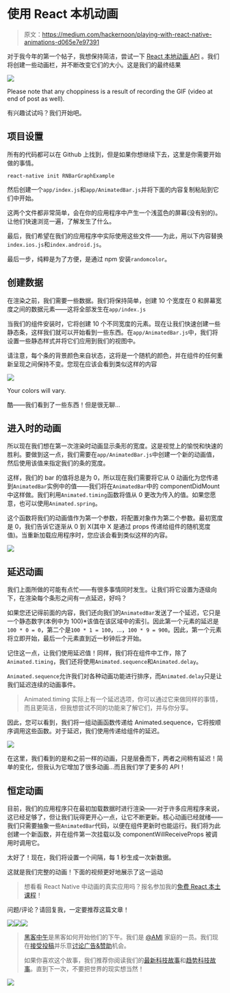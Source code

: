 # 使用 React 本机动画

> 原文：<https://medium.com/hackernoon/playing-with-react-native-animations-d065e7e97391>

对于我今年的第一个帖子，我想保持简洁，尝试一下 [React 本地动画 API](https://facebook.github.io/react-native/docs/animations.html) 。我们将创建一些动画栏，并不断改变它们的大小。这是我们的最终结果

![](img/ecbfea7846a61cb554d53816e318d824.png)

Please note that any choppiness is a result of recording the GIF (video at end of post as well).

有兴趣试试吗？我们开始吧。

## 项目设置

所有的代码都可以在 Github 上找到，但是如果你想继续下去，这里是你需要开始做的事情。

```
react-native init RNBarGraphExample
```

然后创建一个`app/index.js`和`app/AnimatedBar.js`并将下面的内容复制粘贴到它们中开始。

这两个文件都非常简单，会在你的应用程序中产生一个浅蓝色的屏幕(没有别的)。让他们快速浏览一遍，了解发生了什么。

最后，我们希望在我们的应用程序中实际使用这些文件——为此，用以下内容替换`index.ios.js`和`index.android.js`。

最后一步，纯粹是为了方便，是通过 npm 安装`randomcolor`。

## 创建数据

在渲染之前，我们需要一些数据。我们将保持简单，创建 10 个宽度在 0 和屏幕宽度之间的数据元素——这将全部发生在`app/index.js`

当我们的组件安装时，它将创建 10 个不同宽度的元素。现在让我们快速创建一些静态条，这样我们就可以开始看到一些东西。在`app/AnimatedBar.js`中，我们将设置一些静态样式并将它们应用到我们的视图中。

请注意，每个条的背景颜色来自状态，这将是一个随机的颜色，并在组件的任何重新呈现之间保持不变。您现在应该会看到类似这样的内容

![](img/533043a68c62df5faddb4b878579e054.png)

Your colors will vary.

酷——我们看到了一些东西！但是很无聊…

## 进入时的动画

所以现在我们想在第一次渲染时动画显示条形的宽度。这是视觉上的愉悦和快速的胜利。要做到这一点，我们需要在`app/AnimatedBar.js`中创建一个新的动画值，然后使用该值来指定我们的条的宽度。

这样，我们的 bar 的值将总是为 0，所以现在我们需要将它从 0 动画化为您传递到`AnimatedBar`实例中的值——我们将在`AnimatedBar`中的 componentDidMount 中这样做。我们利用`Animated.timing`函数将值从 0 更改为传入的值。如果您愿意，也可以使用`Animated.spring`。

这个函数将我们的动画值作为第一个参数，将配置对象作为第二个参数。最初宽度是 0，我们告诉它逐渐从 0 到 X(其中 X 是通过 props 传递给组件的随机宽度值)。当重新加载应用程序时，您应该会看到类似这样的内容。

![](img/919d0aa5e42662e6b43ccdaa9d312baa.png)

## 延迟动画

我们上面所做的可能有点忙——有很多事情同时发生。让我们将它设置为逐级向下，在渲染每个条形之间有一点延迟，好吗？

如果您还记得前面的内容，我们还向我们的`AnimatedBar`发送了一个延迟，它只是一个静态数字(本例中为 100)*该值在该区域中的索引。因此第一个元素的延迟是`100 * 0 = 0`，第二个是`100 * 1 = 100`，…，`100 * 9 = 900`。因此，第一个元素将立即开始，最后一个元素直到近一秒钟后才开始。

记住这一点，让我们使用延迟值！同样，我们将在组件中工作，除了`Animated.timing`，我们还将使用`Animated.sequence`和`Animated.delay`。

`Animated.sequence`允许我们对各种动画功能进行排序，而`Animated.delay`只是让我们延迟连续的动画事件。

> Animated.timing 实际上有一个延迟选项，你可以通过它来做同样的事情，而且更简洁，但我想尝试不同的功能来了解它们，并与你分享。

因此，您可以看到，我们将一组动画函数传递给 Animated.sequence，它将按顺序调用这些函数。对于延迟，我们使用传递给组件的延迟。

![](img/42e919cea14e866660dcb19d9a8c3790.png)

在这里，我们看到的是和之前一样的动画，只是层叠而下，两者之间稍有延迟！简单的变化，但我认为它增加了很多动画…而且我们学了更多的 API！

## 恒定动画

目前，我们的应用程序只在最初加载数据时进行渲染——对于许多应用程序来说，这已经足够了，但让我们玩得更开心一点，让它不断更新。核心动画已经就绪——我们只需要抽象一些`AnimatedBar`代码，以便在组件更新时也能运行。我们将为此创建一个新函数，并在组件第一次挂载以及 componentWillReceiveProps 被调用时调用它。

太好了！现在，我们将设置一个间隔，每 1 秒生成一次新数据。

这就是我们完整的动画！下面的视频更好地展示了这一运动

> 想看看 React Native 中动画的真实应用吗？报名参加我的[免费 React 本土课程](https://learn.handlebarlabs.com/p/react-native-basics-build-a-currency-converter)！

问题/评论？请回复我，一定要推荐这篇文章！

[![](img/50ef4044ecd4e250b5d50f368b775d38.png)](http://bit.ly/HackernoonFB)[![](img/979d9a46439d5aebbdcdca574e21dc81.png)](https://goo.gl/k7XYbx)[![](img/2930ba6bd2c12218fdbbf7e02c8746ff.png)](https://goo.gl/4ofytp)

> [黑客中午](http://bit.ly/Hackernoon)是黑客如何开始他们的下午。我们是 [@AMI](http://bit.ly/atAMIatAMI) 家庭的一员。我们现在[接受投稿](http://bit.ly/hackernoonsubmission)并乐意[讨论广告&赞助](mailto:partners@amipublications.com)机会。
> 
> 如果你喜欢这个故事，我们推荐你阅读我们的[最新科技故事](http://bit.ly/hackernoonlatestt)和[趋势科技故事](https://hackernoon.com/trending)。直到下一次，不要把世界的现实想当然！

![](img/be0ca55ba73a573dce11effb2ee80d56.png)